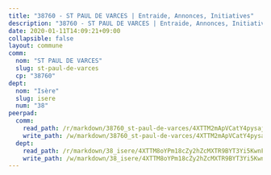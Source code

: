 ```yaml
---
title: "38760 - ST PAUL DE VARCES | Entraide, Annonces, Initiatives"
description: "38760 - ST PAUL DE VARCES | Entraide, Annonces, Initiatives"
date: 2020-01-11T14:09:21+09:00
collapsible: false
layout: commune
comm:
  nom: "ST PAUL DE VARCES"
  slug: st-paul-de-varces
  cp: "38760"
dept:
  nom: "Isère"
  slug: isere
  num: "38"
peerpad:
  comm:
    read_path: /r/markdown/38760_st-paul-de-varces/4XTTM2mApVCatY4pysajLpgXbL8KEXRzTRZV66cvHQPddwZPk
    write_path: /w/markdown/38760_st-paul-de-varces/4XTTM2mApVCatY4pysajLpgXbL8KEXRzTRZV66cvHQPddwZPk-K3TgU3HPx2Gp7FeSY8Vjj4Mc3Ya3fg75Z6thFpJuWLSARgDmXttpPMN6Uv8hc2TqRH5ZXcBhubTpHUE7oKwPw46abpmgCMFSuECTxvASE8QvFFynFpJc1ARTMPKZ94iuXNP7GtXg
  dept:
    read_path: /r/markdown/38_isere/4XTTM8oYPm18cZy2hZcMXTR9BYT3Yi5KwnFvpXu1TXaRq7Q3V
    write_path: /w/markdown/38_isere/4XTTM8oYPm18cZy2hZcMXTR9BYT3Yi5KwnFvpXu1TXaRq7Q3V-K3TgUoSzs2JpJwfbzBvgU8N95mHo7JXz7NbEctNRM3EDb2iYHA4maKm3pRQwmboULLPnLFTEhRgTawPTWpmxTxKbTwDgAEzA9tUHjpudQTWdKWfdVSegAo77eCwhXTaVG7AyUZEs
---
```


